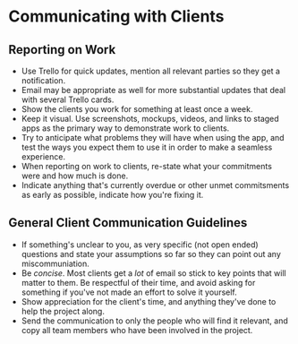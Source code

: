 
# Communicating with Clients

## Reporting on Work
  
  * Use Trello for quick updates, mention all relevant parties so they get a notification.
  * Email may be appropriate as well for more substantial updates that deal with several Trello cards.
  * Show the clients you work for something at least once a week.
  * Keep it visual. Use screenshots, mockups, videos, and links to staged apps as the primary way to demonstrate work to clients.
  * Try to anticipate what problems they will have when using the app, and test the ways you expect them to use it in order to make a seamless experience.
  * When reporting on work to clients, re-state what your commitments were and how much is done.
  * Indicate anything that's currently overdue or other unmet commitsments as early as possible, indicate how you're fixing it.

## General Client Communication Guidelines

  * If something's unclear to you, as very specific (not open ended) questions and state your assumptions so far so they can point out any miscommuniation.
  * Be *concise*. Most clients get a *lot* of email so stick to key points that will matter to them. Be respectful of their time, and avoid asking for something if you've not made an effort to solve it yourself.
  * Show appreciation for the client's time, and anything they've done to help the project along.
  * Send the communication to only the people who will find it relevant, and copy all team members who have been involved in the project.
